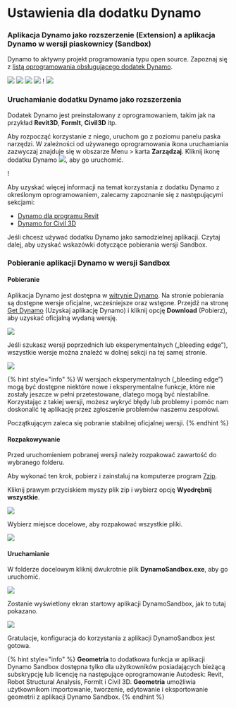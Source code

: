 # Ustawienia dla dodatku Dynamo

### Aplikacja Dynamo jako rozszerzenie (Extension) a aplikacja Dynamo w wersji piaskownicy (Sandbox)

Dynamo to aktywny projekt programowania typu open source. Zapoznaj się z [listą oprogramowania obsługującego dodatek Dynamo](http://dynamobim.org/download/).

![](images/setupfordynamo-dynamorevit.png) ![](images/setupfordynamo-dynamocivil3D.png) ![](images/setupfordynamo-dynamoaliasdesign.png) ![](images/setupfordynamo-dynamoformit.png) \![](<images/setupfordynamo-dynamoadvancesteel (1).png>) ![](images/setupfordynamo-dynamorobotstructuralanalysis.png)

### Uruchamianie dodatku Dynamo jako rozszerzenia

Dodatek Dynamo jest preinstalowany z oprogramowaniem, takim jak na przykład **Revit3D**, **FormIt**, **Civil3D** itp.

Aby rozpocząć korzystanie z niego, uruchom go z poziomu panelu paska narzędzi. W zależności od używanego oprogramowania ikona uruchamiania zazwyczaj znajduje się w obszarze Menu > karta **Zarządzaj**. Kliknij ikonę dodatku Dynamo ![](images/dynamoCore-halfSize.png), aby go uruchomić.

\![](<../7_dynamo_for_revit/images/1/launchdynamofromrevit (1).jpg>)

Aby uzyskać więcej informacji na temat korzystania z dodatku Dynamo z określonym oprogramowaniem, zalecamy zapoznanie się z następującymi sekcjami:

* [Dynamo dla programu Revit](../7\_dynamo\_for\_revit/)
* [Dynamo for Civil 3D](../dynamo-for-civil-3d/)

Jeśli chcesz używać dodatku Dynamo jako samodzielnej aplikacji. Czytaj dalej, aby uzyskać wskazówki dotyczące pobierania wersji Sandbox.

### Pobieranie aplikacji Dynamo w wersji Sandbox

#### Pobieranie

Aplikacja Dynamo jest dostępna w [witrynie Dynamo](http://dynamobim.com). Na stronie pobierania są dostępne wersje oficjalne, wcześniejsze oraz wstępne. Przejdź na stronę [Get Dynamo](http://dynamobim.org/download/) (Uzyskaj aplikację Dynamo) i kliknij opcję **Download** (Pobierz), aby uzyskać oficjalną wydaną wersję.

![](images/dynamo-sandbox\(1\).png)

Jeśli szukasz wersji poprzednich lub eksperymentalnych („bleeding edge”), wszystkie wersje można znaleźć w dolnej sekcji na tej samej stronie.

![](images/DynamoSandboxAllbuilds.jpg)

{% hint style="info" %} W wersjach eksperymentalnych („bleeding edge”) mogą być dostępne niektóre nowe i eksperymentalne funkcje, które nie zostały jeszcze w pełni przetestowane, dlatego mogą być niestabilne. Korzystając z takiej wersji, możesz wykryć błędy lub problemy i pomóc nam doskonalić tę aplikację przez zgłoszenie problemów naszemu zespołowi.

Początkującym zaleca się pobranie stabilnej oficjalnej wersji. {% endhint %}

#### Rozpakowywanie

Przed uruchomieniem pobranej wersji należy rozpakować zawartość do wybranego folderu.

Aby wykonać ten krok, pobierz i zainstaluj na komputerze program [7zip](https://www.7-zip.org/download.html).

Kliknij prawym przyciskiem myszy plik zip i wybierz opcję **Wyodrębnij wszystkie**.

![](images/02-03Extractzipfile.jpg)

Wybierz miejsce docelowe, aby rozpakować wszystkie pliki.

![](images/02-04Extractdestinationfolder.jpg)

#### Uruchamianie

W folderze docelowym kliknij dwukrotnie plik **DynamoSandbox.exe**, aby go uruchomić.

![](images/02-05Dynamoexe.jpg)

Zostanie wyświetlony ekran startowy aplikacji DynamoSandbox, jak to tutaj pokazano.

![](images/02-06Dynamostartupscreen.jpg)

Gratulacje, konfiguracja do korzystania z aplikacji DynamoSandbox jest gotowa.

{% hint style="info" %} **Geometria** to dodatkowa funkcja w aplikacji Dynamo Sandbox dostępna tylko dla użytkowników posiadających bieżącą subskrypcję lub licencję na następujące oprogramowanie Autodesk: Revit, Robot Structural Analysis, FormIt i Civil 3D. **Geometria** umożliwia użytkownikom importowanie, tworzenie, edytowanie i eksportowanie geometrii z aplikacji Dynamo Sandbox. {% endhint %}
